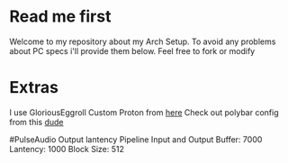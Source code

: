 # Read me first
Welcome to my repository about my Arch Setup. To avoid any problems about PC specs i'll provide them below. Feel free to fork or modify

# Extras
I use GloriousEggroll Custom Proton from  [here](https://github.com/GloriousEggroll/proton-ge-custom)
Check out polybar config from this   [dude](https://github.com/Batoshu/dots/blob/master/polybar/config)

#PulseAudio Output lantency 
Pipeline Input and Output
Buffer: 7000
Lantency: 1000
Block Size: 512



